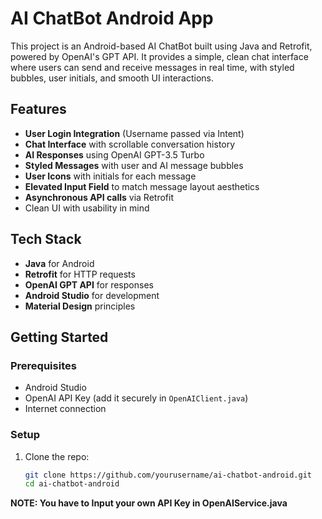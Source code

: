 # AI ChatBot Android App 

This project is an Android-based AI ChatBot built using Java and Retrofit, powered by OpenAI's GPT API. It provides a simple, clean chat interface where users can send and receive messages in real time, with styled bubbles, user initials, and smooth UI interactions.

## Features

- **User Login Integration** (Username passed via Intent)
- **Chat Interface** with scrollable conversation history
- **AI Responses** using OpenAI GPT-3.5 Turbo
- **Styled Messages** with user and AI message bubbles
- **User Icons** with initials for each message
- **Elevated Input Field** to match message layout aesthetics
- **Asynchronous API calls** via Retrofit
- Clean UI with usability in mind

## Tech Stack

- **Java** for Android
- **Retrofit** for HTTP requests
- **OpenAI GPT API** for responses
- **Android Studio** for development
- **Material Design** principles

## Getting Started

### Prerequisites
- Android Studio
- OpenAI API Key (add it securely in `OpenAIClient.java`)
- Internet connection

### Setup

1. Clone the repo:
   ```bash
   git clone https://github.com/yourusername/ai-chatbot-android.git
   cd ai-chatbot-android

**NOTE: You have to Input your own API Key in OpenAIService.java**

